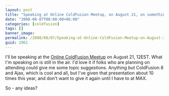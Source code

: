 ```yaml
---
layout: post
title: "Speaking at Online ColdFusion Meetup, on August 21, on something"
date: "2008-08-07T08:08:00+06:00"
categories: [coldfusion]
tags: []
banner_image: 
permalink: /2008/08/07/Speaking-at-Online-ColdFusion-Meetup-on-August-21-on-something
guid: 2961
---
```


I'll be speaking at the <a href="http://coldfusion.meetup.com/17/">Online ColdFusion Meetup</a> on August 21, 12EST. What I'm speaking on is still in the air. I'd love it if folks who are planning on attending could give me some topic suggestions. Anything but ColdFusion 8 and Ajax, which is cool and all, but I've given that presentation about 10 times this year, and don't want to give it again until I have to at MAX.

So - any ideas?